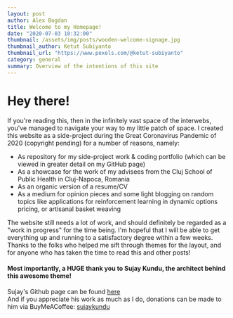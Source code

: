 ```yaml
---
layout: post
author: Alex Bogdan
title: Welcome to my Homepage!
date: "2020-07-03 10:32:00"
thumbnail: /assets/img/posts/wooden-welcome-signage.jpg
thumbnail_author: Ketut Subiyanto
thumbnail_url: "https://www.pexels.com/@ketut-subiyanto"
category: general
summary: Overview of the intentions of this site
---
```


# Hey there!
If you're reading this, then in the infinitely vast space of the interwebs, you've managed to navigate your way to my little patch of space. I created this website as a side-project during the Great Coronavirus Pandemic of 2020 (copyright pending) for a number of reasons, namely:

* As repository for my side-project work & coding portfolio (which can be viewed in greater detail on my GitHub page)
* As a showcase for the work of my advisees from the Cluj School of Public Health in Cluj-Napoca, Romania
* As an organic version of a resume/CV
* As a medium for opinion pieces and some light blogging on random topics like applications for reinforcement learning in dynamic options pricing, or artisanal basket weaving

The website still needs a lot of work, and should definitely be regarded as a "work in progress" for the time being. I'm hopeful that I will be able to get everything up and running to a satisfactory degree within a few weeks. Thanks to the folks who helped me sift through themes for the layout, and for anyone who has taken the time to read this and other posts!

#### Most importantly, a HUGE thank you to Sujay Kundu, the architect behind this awesome theme!
Sujay's Github page can be found [here](https://github.com/sujaykundu777)  
And if you appreciate his work as much as I do, donations can be made to him via BuyMeACoffee: [sujaykundu](https://www.buymeacoffee.com/sujaykundu)